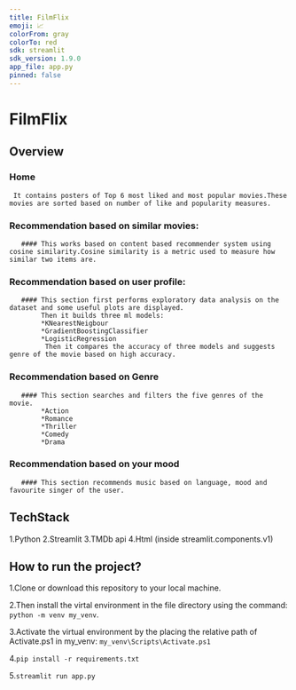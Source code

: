 ```yaml
---
title: FilmFlix
emoji: 📈
colorFrom: gray
colorTo: red
sdk: streamlit
sdk_version: 1.9.0
app_file: app.py
pinned: false
---
```


# FilmFlix

## Overview 
   ### Home
     It contains posters of Top 6 most liked and most popular movies.These movies are sorted based on number of like and popularity measures.
       
   ### Recommendation based on similar movies:
       #### This works based on content based recommender system using cosine similarity.Cosine similarity is a metric used to measure how similar two items are.
       
   ### Recommendation based on user profile:
       #### This section first performs exploratory data analysis on the dataset and some useful plots are displayed. 
            Then it builds three ml models:
            *KNearestNeigbour
            *GradientBoostingClassifier
            *LogisticRegression
             Then it compares the accuracy of three models and suggests genre of the movie based on high accuracy.
             
   ### Recommendation based on Genre
       #### This section searches and filters the five genres of the movie.
            *Action
            *Romance
            *Thriller
            *Comedy
            *Drama
            
   ### Recommendation based on your mood
       #### This section recommends music based on language, mood and favourite singer of the user.
       
 ## TechStack
 1.Python
 2.Streamlit
 3.TMDb api
 4.Html (inside streamlit.components.v1)
          
## How to run the project?

1.Clone or download this repository to your local machine.

2.Then install the virtal environment in the file directory using the command:
  `python -m venv my_venv`.

3.Activate the virtual environment by the placing the relative path of Activate.ps1 in my_venv:
  `my_venv\Scripts\Activate.ps1`

4.`pip install -r requirements.txt`

5.`streamlit run app.py`

              
              
              
       
       
   
   
